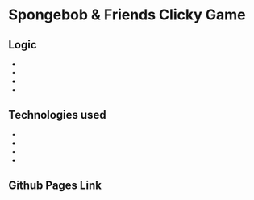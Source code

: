 <h1> Spongebob & Friends Clicky Game </h1>

<h2> Logic </h2>
<ul>
  <li> </li>
  <li> </li>
  <li> </li>
  <li> </li>
</ul>

<h2> Technologies used </h2>
<ul>
  <li> </li>
  <li> </li>
  <li> </li>
  <li> </li>
</ul>

<h2> Github Pages Link </h2>

<h3> </h3>





